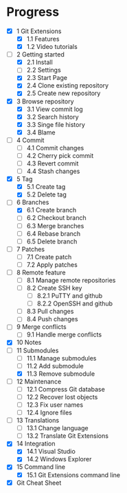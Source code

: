 Progress
========

- [x] 1 Git Extensions
  - [x] 1.1 Features
  - [x] 1.2 Video tutorials
- [ ] 2 Getting started
  - [x] 2.1 Install
  - [ ] 2.2 Settings
  - [x] 2.3 Start Page
  - [x] 2.4 Clone existing repository
  - [x] 2.5 Create new repository
- [x] 3 Browse repository
  - [x] 3.1 View commit log
  - [x] 3.2 Search history
  - [x] 3.3 Singe file history
  - [x] 3.4 Blame
- [ ] 4 Commit
  - [ ] 4.1 Commit changes
  - [ ] 4.2 Cherry pick commit
  - [ ] 4.3 Revert commit
  - [ ] 4.4 Stash changes
- [x] 5 Tag
  - [x] 5.1 Create tag
  - [x] 5.2 Delete tag
- [ ] 6 Branches
  - [x] 6.1 Create branch
  - [ ] 6.2 Checkout branch
  - [ ] 6.3 Merge branches
  - [ ] 6.4 Rebase branch
  - [ ] 6.5 Delete branch
- [ ] 7 Patches
  - [ ] 7.1 Create patch
  - [ ] 7.2 Apply patches
- [ ] 8 Remote feature
  - [ ] 8.1 Manage remote repositories
  - [ ] 8.2 Create SSH key
    - [ ] 8.2.1 PuTTY and github
    - [ ] 8.2.2 OpenSSH and github
  - [ ] 8.3 Pull changes
  - [ ] 8.4 Push changes
- [ ] 9 Merge conflicts
  - [ ] 9.1 Handle merge conflicts
- [x] 10 Notes
- [ ] 11 Submodules
  - [ ] 11.1 Manage submodules
  - [ ] 11.2 Add submodule
  - [x] 11.3 Remove submodule
- [ ] 12 Maintenance
  - [ ] 12.1 Compress Git database
  - [ ] 12.2 Recover lost objects
  - [ ] 12.3 Fix user names
  - [ ] 12.4 Ignore files
- [ ] 13 Translations
  - [ ] 13.1 Change language
  - [ ] 13.2 Translate Git Extensions
- [x] 14 Integration
  - [x] 14.1 Visual Studio
  - [x] 14.2 Windows Explorer
- [x] 15 Command line
  - [x] 15.1 Git Extensions command line
- [x] Git Cheat Sheet
